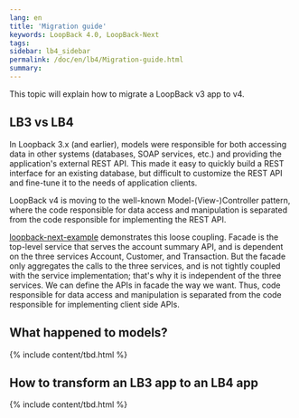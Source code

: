 ```yaml
---
lang: en
title: 'Migration guide'
keywords: LoopBack 4.0, LoopBack-Next
tags:
sidebar: lb4_sidebar
permalink: /doc/en/lb4/Migration-guide.html
summary:
---
```


This topic will explain how to migrate a LoopBack v3 app to v4.

## LB3 vs LB4

In Loopback 3.x (and earlier), models were responsible for both accessing data in other systems (databases, SOAP services, etc.) and providing the application's external REST API. This made it easy to quickly build a REST interface for an existing database, but difficult to customize the REST API and fine-tune it to the needs of application clients.

LoopBack v4 is moving to the well-known Model-(View-)Controller pattern, where the code responsible for data access and manipulation is separated from the code responsible for implementing the REST API.

[loopback-next-example](https://github.com/strongloop/loopback-next-example) demonstrates this loose coupling. Facade is the top-level service that serves the account summary API, and is dependent on the three services Account, Customer, and Transaction. But the facade only aggregates the calls to the three services, and is not tightly coupled with the service implementation; that's why it is independent of the three services. We can define the APIs in facade the way we want. Thus, code responsible for data access and manipulation is separated from the code responsible for implementing client side APIs.

## What happened to models?

{% include content/tbd.html %}

## How to transform an LB3 app to an LB4 app

{% include content/tbd.html %}
